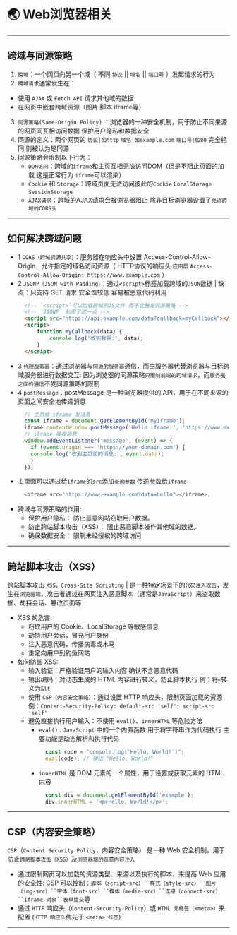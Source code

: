# 🌏 Web浏览器相关
---
## 跨域与同源策略
1. `跨域`：一个网页向另一个域（ 不同 `协议` || `域名` || `端口号` ）发起请求的行为
2. `跨域请求`通常发生在：
- 使用 `AJAX` 或 `Fetch API` 请求其他域的数据
- 在网页中嵌套跨域资源（图片 脚本 iframe等）
3. `同源策略(Same-Origin Policy)` ：浏览器的一种安全机制，用于防止不同来源的网页间互相访问数据 保护用户隐私和数据安全
4. 同源的定义：两个网页的 `协议|如http` `域名|如example.com` `端口号|如80` 完全相同 则被认为是同源
5. 同源策略会限制以下行为：
   - `DOM访问`：跨域的`iframe`和主页互相无法访问DOM（但是不阻止页面的加载 这是正常行为 `iframe`可以渲染） 
   - `Cookie` 和 `Storage`：跨域页面无法访问彼此的`Cookie` `LocalStorage` `SessionStorage`
   - `AJAX请求`：跨域的AJAX请求会被浏览器阻止 除非目标浏览器设置了`允许跨域的CORS头`
---
## 如何解决跨域问题
- 1 `CORS（跨域资源共享）`：服务器在响应头中设置 Access-Control-Allow-Origin，允许指定的域名访问资源（ HTTP协议的响应头 `应用层` `Access-Control-Allow-Origin: https://www.example.com` ）
- 2 `JSONP（JSON with Padding）`：通过` <script> `标签加载跨域的` JSON `数据 | 缺点：只支持 GET 请求 安全性较低 容易被恶意代码利用
    ```html
      <!-- `<script>`可以加载跨域的JS文件 而不会触发同源策略 -->
      <!-- `JSONP` 利用了这一点 -->
      <script src="https://api.example.com/data?callback=myCallback"></script>
      <script>
          function myCallback(data) {
              console.log('收到数据:', data);
          }
      </script>
    ```
 - 3 `代理服务器`：通过浏览器与`同源的服务器`通信，而由服务器代替浏览器与目标跨域服务器进行数据交互: 因为浏览器的同源策略`只限制前端的跨域请求`，而`服务器之间的通信`不受同源策略的限制
 - 4 `postMessage`：postMessage 是一种浏览器提供的 API，用于在不同来源的页面之间安全地传递消息
    ```js
      // 主页给 iframe 发消息
      const iframe = document.getElementById('myIframe');
      iframe.contentWindow.postMessage('Hello iframe!', 'https://www.example.com');
      // iframe 接收消息
      window.addEventListener('message', (event) => {
        if (event.origin === 'https://your-domain.com') {
        console.log('收到主页面的消息:', event.data);
        }
      });
    ```
- 主页面可以通过给`iframe`的`src`添加`查询参数` 传递参数给`iframe`
    ```js
      <iframe src="https://www.example.com?data=hello"></iframe>
    ```
- 跨域与同源策略的作用:
   - 保护用户隐私： 防止恶意网站窃取用户数据。
   - 防止跨站脚本攻击（XSS）： 阻止恶意脚本操作其他域的数据。
   - 确保数据安全： 限制未经授权的跨域访问
---
## 跨站脚本攻击（XSS）
跨站脚本攻击 `XSS，Cross-Site Scripting` | 是一种特定场景下的`代码注入攻击`，发生在`浏览器端`，攻击者通过在网页注入恶意脚本（通常是`JavaScript`）来盗取数据、劫持会话、篡改页面等
- XSS 的危害:
  - 窃取用户的 Cookie、LocalStorage 等敏感信息
  - 劫持用户会话，冒充用户身份
  - 注入恶意代码，传播病毒或木马
  - 重定向用户到钓鱼网站
- 如何防御 XSS: 
  - 输入验证：严格验证用户的输入内容 确认不含恶意代码
  - 输出编码：对动态生成的 HTML 内容进行转义，防止脚本执行 例：将`<`转义为`&lt`
  - 使用 `CSP（内容安全策略）`：通过设置 HTTP 响应头，限制页面加载的资源 例：`Content-Security-Policy: default-src 'self'; script-src 'self'`
  - 避免直接执行用户输入：不使用 `eval()`、`innerHTML` 等危险方法
    - `eval()` :  `JavaScript` 中的一个内置函数 用于将字符串作为代码执行 主要功能是动态解析和执行代码
      ```js
        const code = "console.log('Hello, World!')";
        eval(code); // 输出 "Hello, World!"
      ```
    - `innerHTML` 是 DOM 元素的一个属性，用于设置或获取元素的 HTML 内容
      ```js
        const div = document.getElementById('example');
        div.innerHTML = '<p>Hello, World!</p>';
      ```
---
## CSP（内容安全策略）
`CSP`（`Content Security Policy`，内容安全策略） 是一种 Web 安全机制，用于防止`跨站脚本攻击（XSS）`及`浏览器端的恶意内容注入`
- 通过限制网页可以加载的资源类型、来源以及执行的脚本，来提高 Web 应用的安全性: CSP 可以控制：`脚本（script-src）``样式（style-src）``图片（img-src）``字体（font-src）``媒体（media-src）``连接（connect-src）``iframe 对象``表单提交`等
- 通过 `HTTP` 响应头（`Content-Security-Policy`）或 `HTML 元标签（<meta>）`来配置 (`HTTP 响应头`优先于 `<meta> 标签`)
---

